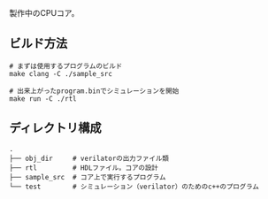 製作中のCPUコア。
## ビルド方法

```
# まずは使用するプログラムのビルド
make clang -C ./sample_src

# 出来上がったprogram.binでシミュレーションを開始
make run -C ./rtl
```

## ディレクトリ構成
```
.
├── obj_dir     # verilatorの出力ファイル類
├── rtl	        # HDLファイル。コアの設計
├── sample_src  # コア上で実行するプログラム
└── test        # シミュレーション（verilator）のためのc++のプログラム
```

